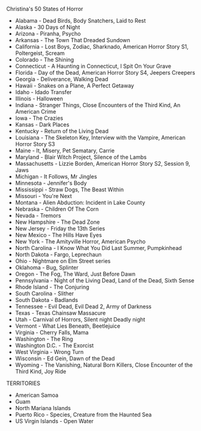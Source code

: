 Christina's 50 States of Horror

* Alabama - Dead Birds, Body Snatchers, Laid to Rest
* Alaska - 30 Days of Night
* Arizona - Piranha, Psycho
* Arkansas - The Town That Dreaded Sundown
* California - Lost Boys, Zodiac, Sharknado, American Horror Story S1, Poltergeist, Scream
* Colorado - The Shining
* Connecticut - A Haunting in Connecticut, I Spit On Your Grave
* Florida - Day of the Dead, American Horror Story S4, Jeepers Creepers
* Georgia - Deliverance, Walking Dead
* Hawaii - Snakes on a Plane, A Perfect Getaway
* Idaho - Idado Transfer
* Illinois - Halloween
* Indiana - Stranger Things, Close Encounters of the Third Kind, An American Crime
* Iowa - The Crazies
* Kansas - Dark Places
* Kentucky - Return of the Living Dead
* Louisiana - The Skeleton Key, Interview with the Vampire, American Horror Story S3
* Maine -  It, Misery, Pet Sematary, Carrie
* Maryland - Blair Witch Project, Silence of the Lambs 
* Massachusetts - Lizzie Borden, American Horror Story S2, Session 9, Jaws
* Michigan - It Follows, Mr Jingles
* Minnesota - Jennifer's Body
* Mississippi - Straw Dogs, The Beast Within
* Missouri - You're Next
* Montana - Alien Abduction: Incident in Lake County
* Nebraska - Children Of The Corn
* Nevada - Tremors
* New Hampshire - The Dead Zone
* New Jersey - Friday the 13th Series
* New Mexico - The Hills Have Eyes
* New York - The Amityville Horror, American Psycho
* North Carolina - I Know What You Did Last Summer, Pumpkinhead
* North Dakota - Fargo, Leprechaun
* Ohio - Nightmare on Elm Street series 
* Oklahoma - Bug, Splinter
* Oregon - The Fog, The Ward, Just Before Dawn 
* Pennsylvania - Night of the Living Dead, Land of the Dead, Sixth Sense
* Rhode Island - The Conjuring
* South Carolina - Slither
* South Dakota - Badlands
* Tennessee - Evil Dead, Evil Dead 2, Army of Darkness
* Texas - Texas Chainsaw Massacure
* Utah - Carnival of Horrors, Silent night Deadly night
* Vermont - What Lies Beneath, Beetlejuice
* Virginia - Cherry Falls, Mama
* Washington - The Ring
* Washington D.C. - The Exorcist
* West Virginia - Wrong Turn
* Wisconsin - Ed Gein, Dawn of the Dead
* Wyoming - The Vanishing, Natural Born Killers, Close Encounter of the Third Kind, Joy Ride


TERRITORIES

* American Samoa
* Guam
* North Mariana Islands
* Puerto Rico -  Species, Creature from the Haunted Sea
* US Virgin Islands - Open Water

